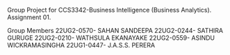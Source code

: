 Group Project for CCS3342-Business Intelligence (Business Analytics).
Assignment 01.

Group Members
22UG2-0570- SAHAN SANDEEPA
22UG2-0244- SATHIRA GURUGE
22UG2-0210- WATHSULA EKANAYAKE
22UG2-0559- ASINDU WICKRAMASINGHA
22UG1-0447- J.A.S.S. PERERA
